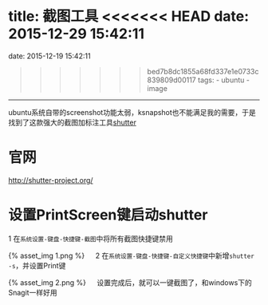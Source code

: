 title: 截图工具
<<<<<<< HEAD
date: 2015-12-29 15:42:11
=======
date: 2015-12-19 15:42:11
>>>>>>> bed7b8dc1855a68fd337e1e0733c839809d00117
tags:
    - ubuntu
    - image
---

ubuntu系统自带的screenshot功能太弱，ksnapshot也不能满足我的需要，于是找到了这款强大的截图加标注工具[shutter](http://shutter-project.org/)

# 官网
http://shutter-project.org/

# 设置PrintScreen键启动shutter

1 在``系统设置-键盘-快捷键-截图``中将所有截图快捷键禁用

{% asset_img 1.png  %} 
  　
2 在``系统设置-键盘-快捷键-自定义快捷键``中新增``shutter -s``，并设置Print键

{% asset_img 2.png %}
　
设置完成后，就可以一键截图了，和windows下的Snagit一样好用
